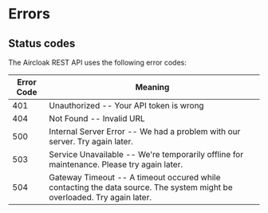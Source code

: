 # Errors

## Status codes

The Aircloak REST API uses the following error codes:

Error Code | Meaning
---------- | -------
401        | Unauthorized -- Your API token is wrong
404        | Not Found -- Invalid URL
500        | Internal Server Error -- We had a problem with our server. Try again later.
503        | Service Unavailable -- We're temporarily offline for maintenance. Please try again later.
504        | Gateway Timeout -- A timeout occured while contacting the data source. The system might be overloaded. Try again later.
